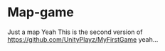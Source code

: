 # Map-game
Just a map
Yeah
This is the second version of https://github.com/UnityPlayz/MyFirstGame
yeah...
